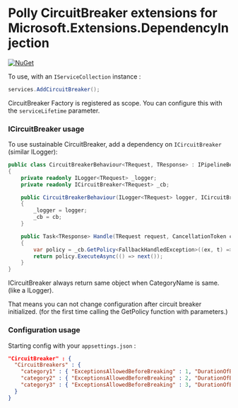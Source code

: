 # Polly CircuitBreaker extensions for Microsoft.Extensions.DependencyInjection

[![NuGet](https://img.shields.io/nuget/v/Jyb.Polly.CircuitBreaker.DependencyInjection.svg)](https://www.nuget.org/packages/Jyb.Polly.CircuitBreaker.DependencyInjection/)

To use, with an `IServiceCollection` instance :

```c#
services.AddCircuitBreaker();
```

CircuitBreaker Factory is registered as scope. You can configure this with the `serviceLifetime` parameter.

### ICircuitBreaker usage

To use sustainable CircuitBreaker, add a dependency on `ICircuitBreaker` (similar ILogger):

```c#
public class CircuitBreakerBehaviour<TRequest, TResponse> : IPipelineBehavior<TRequest, TResponse> where TRequest : IRequest<TResponse>
{
    private readonly ILogger<TRequest> _logger;
    private readonly ICircuitBreaker<TRequest> _cb;

    public CircuitBreakerBehaviour(ILogger<TRequest> logger, ICircuitBreaker<TRequest> cb)
    {
        _logger = logger;
        _cb = cb;
    }

    public Task<TResponse> Handle(TRequest request, CancellationToken cancellationToken, RequestHandlerDelegate<TResponse> next)
    {
        var policy = _cb.GetPolicy<FallbackHandledException>((ex, t) => _logger.LogWarning("Circuit broken."), () => _logger.LogInformation("Circuit reset."));
        return policy.ExecuteAsync(() => next());
    }
}
```

ICircuitBreaker<CategoryName> always return same object when CategoryName is same. (like a ILogger).

That means you can not change configuration after circuit breaker initialized. (for the first time calling the GetPolicy function with parameters.)

### Configuration usage

Starting config with your `appsettings.json` :

```json
"CircuitBreaker" : {
  "CircuitBreakers" : {
    "category1" : { "ExceptionsAllowedBeforeBreaking" : 1, "DurationOfBreak" : "00:01:00" },
    "category2" : { "ExceptionsAllowedBeforeBreaking" : 2, "DurationOfBreak" : "00:02:00" },
    "category3" : { "ExceptionsAllowedBeforeBreaking" : 3, "DurationOfBreak" : "00:03:00" }
  }
}
```

